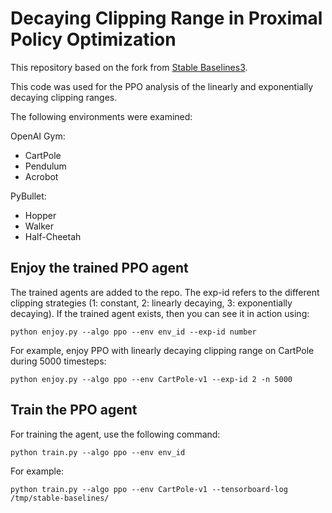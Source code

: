 # Decaying Clipping Range in Proximal Policy Optimization

This repository based on the fork from [Stable Baselines3](https://github.com/DLR-RM/stable-baselines3).

This code was used for the PPO analysis of the linearly and exponentially decaying clipping ranges.

The following environments were examined:

OpenAI Gym:
- CartPole
- Pendulum
- Acrobot

PyBullet:
- Hopper
- Walker
- Half-Cheetah


## Enjoy the trained  PPO agent

The trained agents are added to the repo. The exp-id refers to the different clipping strategies (1: constant, 2: linearly decaying, 3: exponentially decaying). If the trained agent exists, then you can see it in action using:
```
python enjoy.py --algo ppo --env env_id --exp-id number
```

For example, enjoy PPO with linearly decaying clipping range on CartPole during 5000 timesteps:
```
python enjoy.py --algo ppo --env CartPole-v1 --exp-id 2 -n 5000
```

## Train the PPO agent

For training the agent, use the following command:
```
python train.py --algo ppo --env env_id
```

For example:
```
python train.py --algo ppo --env CartPole-v1 --tensorboard-log /tmp/stable-baselines/
```



